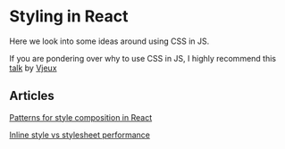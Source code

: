 # Styling in React

Here we look into some ideas around using CSS in JS.

If you are pondering over why to use CSS in JS, I highly recommend this [talk](http://blog.vjeux.com/2014/javascript/react-css-in-js-nationjs.html) by [Vjeux](https://twitter.com/Vjeux)

## Articles

[Patterns for style composition in React](http://jxnblk.com/writing/posts/patterns-for-style-composition-in-react/)

[Inline style vs stylesheet performance](https://www.ctheu.com/2015/08/17/react-inline-styles-vs-css-stupid-benchmark/)